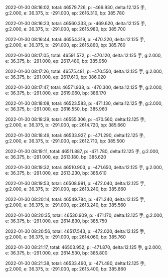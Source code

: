 2022-01-30 08:16:02, total: 46579.726, p: -469.930, delta:12.125 手, g:2.000, e: 36.375, b: -291.000, ep: 2616.310, bp: 385.780

2022-01-30 08:16:23, total: 46560.333, p: -469.620, delta:12.125 手, g:2.000, e: 36.375, b: -291.000, ep: 2615.980, bp: 385.700

2022-01-30 08:16:44, total: 46554.319, p: -470.220, delta:12.125 手, g:2.000, e: 36.375, b: -291.000, ep: 2615.860, bp: 385.760

2022-01-30 08:17:05, total: 46591.572, p: -470.120, delta:12.125 手, g:2.000, e: 36.375, b: -291.000, ep: 2617.480, bp: 385.950

2022-01-30 08:17:26, total: 46575.481, p: -470.550, delta:12.125 手, g:2.000, e: 36.375, b: -291.000, ep: 2617.610, bp: 386.020

2022-01-30 08:17:47, total: 46571.938, p: -470.300, delta:12.125 手, g:2.000, e: 36.375, b: -291.000, ep: 2619.060, bp: 386.170

2022-01-30 08:18:08, total: 46523.583, p: -471.130, delta:12.125 手, g:2.000, e: 36.375, b: -291.000, ep: 2616.550, bp: 385.960

2022-01-30 08:18:29, total: 46555.306, p: -470.560, delta:12.125 手, g:2.000, e: 36.375, b: -291.000, ep: 2614.720, bp: 385.660

2022-01-30 08:18:49, total: 46533.927, p: -471.290, delta:12.125 手, g:2.000, e: 36.375, b: -291.000, ep: 2612.710, bp: 385.500

2022-01-30 08:19:11, total: 46511.887, p: -471.780, delta:12.125 手, g:2.000, e: 36.375, b: -291.000, ep: 2613.180, bp: 385.620

2022-01-30 08:19:32, total: 46510.903, p: -471.650, delta:12.125 手, g:2.000, e: 36.375, b: -291.000, ep: 2613.230, bp: 385.610

2022-01-30 08:19:53, total: 46508.991, p: -472.040, delta:12.125 手, g:2.000, e: 36.375, b: -291.000, ep: 2613.240, bp: 385.660

2022-01-30 08:20:14, total: 46549.784, p: -471.240, delta:12.125 手, g:2.000, e: 36.375, b: -291.000, ep: 2613.240, bp: 385.560

2022-01-30 08:20:35, total: 46530.909, p: -471.170, delta:12.125 手, g:2.000, e: 36.375, b: -291.000, ep: 2614.830, bp: 385.750

2022-01-30 08:20:56, total: 46517.543, p: -472.020, delta:12.125 手, g:2.000, e: 36.375, b: -291.000, ep: 2614.060, bp: 385.760

2022-01-30 08:21:17, total: 46503.952, p: -471.870, delta:12.125 手, g:2.000, e: 36.375, b: -291.000, ep: 2614.530, bp: 385.800

2022-01-30 08:21:38, total: 46533.490, p: -471.480, delta:12.125 手, g:2.000, e: 36.375, b: -291.000, ep: 2615.400, bp: 385.860